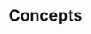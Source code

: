 ---
title: Concepts
description: Gain a better understanding of the pascom phone system
icon: "fa fa-sticky-note"
type : "pages"
weight: 12
---